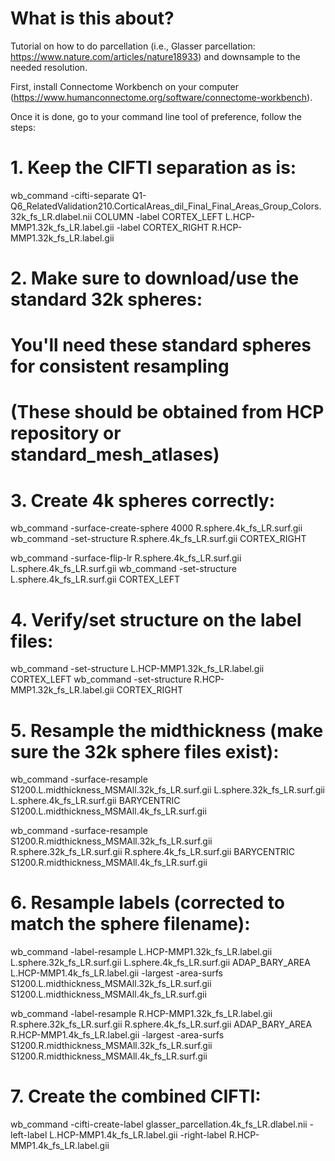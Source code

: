 # What is this about?
Tutorial on how to do parcellation (i.e., Glasser parcellation: https://www.nature.com/articles/nature18933) and downsample to the needed resolution.

First, install Connectome Workbench on your computer (https://www.humanconnectome.org/software/connectome-workbench).

Once it is done, go to your command line tool of preference, follow the steps:

# 1. Keep the CIFTI separation as is:
wb_command -cifti-separate Q1-Q6_RelatedValidation210.CorticalAreas_dil_Final_Final_Areas_Group_Colors.32k_fs_LR.dlabel.nii COLUMN -label CORTEX_LEFT L.HCP-MMP1.32k_fs_LR.label.gii -label CORTEX_RIGHT R.HCP-MMP1.32k_fs_LR.label.gii

# 2. Make sure to download/use the standard 32k spheres:
# You'll need these standard spheres for consistent resampling
# (These should be obtained from HCP repository or standard_mesh_atlases)

# 3. Create 4k spheres correctly:
wb_command -surface-create-sphere 4000 R.sphere.4k_fs_LR.surf.gii
wb_command -set-structure R.sphere.4k_fs_LR.surf.gii CORTEX_RIGHT

wb_command -surface-flip-lr R.sphere.4k_fs_LR.surf.gii L.sphere.4k_fs_LR.surf.gii
wb_command -set-structure L.sphere.4k_fs_LR.surf.gii CORTEX_LEFT

# 4. Verify/set structure on the label files:
wb_command -set-structure L.HCP-MMP1.32k_fs_LR.label.gii CORTEX_LEFT
wb_command -set-structure R.HCP-MMP1.32k_fs_LR.label.gii CORTEX_RIGHT

# 5. Resample the midthickness (make sure the 32k sphere files exist):
wb_command -surface-resample S1200.L.midthickness_MSMAll.32k_fs_LR.surf.gii L.sphere.32k_fs_LR.surf.gii L.sphere.4k_fs_LR.surf.gii BARYCENTRIC S1200.L.midthickness_MSMAll.4k_fs_LR.surf.gii

wb_command -surface-resample S1200.R.midthickness_MSMAll.32k_fs_LR.surf.gii R.sphere.32k_fs_LR.surf.gii R.sphere.4k_fs_LR.surf.gii BARYCENTRIC S1200.R.midthickness_MSMAll.4k_fs_LR.surf.gii

# 6. Resample labels (corrected to match the sphere filename):
wb_command -label-resample L.HCP-MMP1.32k_fs_LR.label.gii L.sphere.32k_fs_LR.surf.gii L.sphere.4k_fs_LR.surf.gii ADAP_BARY_AREA L.HCP-MMP1.4k_fs_LR.label.gii -largest -area-surfs S1200.L.midthickness_MSMAll.32k_fs_LR.surf.gii S1200.L.midthickness_MSMAll.4k_fs_LR.surf.gii

wb_command -label-resample R.HCP-MMP1.32k_fs_LR.label.gii R.sphere.32k_fs_LR.surf.gii R.sphere.4k_fs_LR.surf.gii ADAP_BARY_AREA R.HCP-MMP1.4k_fs_LR.label.gii -largest -area-surfs S1200.R.midthickness_MSMAll.32k_fs_LR.surf.gii S1200.R.midthickness_MSMAll.4k_fs_LR.surf.gii

# 7. Create the combined CIFTI:
wb_command -cifti-create-label glasser_parcellation.4k_fs_LR.dlabel.nii -left-label L.HCP-MMP1.4k_fs_LR.label.gii -right-label R.HCP-MMP1.4k_fs_LR.label.gii
